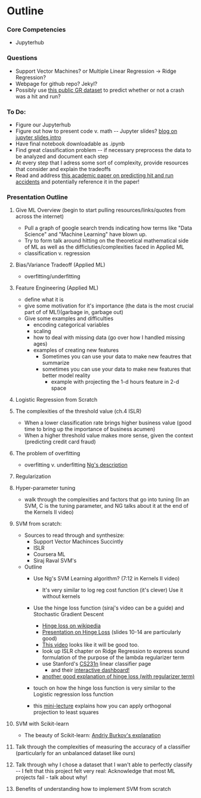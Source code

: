 # Outline

### Core Competencies
* Jupyterhub


### Questions
* Support Vector Machines? or Multiple Linear Regression -> Ridge Regression?
* Webpage for github repo? Jekyl?
* Possibly use [this public GR dataset](http://grdata-grandrapids.opendata.arcgis.com/datasets/cgr-crash-data?selectedAttribute=HITANDRUN) to predict whether or not a crash was a hit and run?

### To Do:
* Figure our Jupyterhub
* Figure out how to present code v. math -- Jupyter slides? [blog on jupyter slides intro](https://medium.com/@mjspeck/presenting-code-using-jupyter-notebook-slides-a8a3c3b59d67)
* Have final notebook downloadable as .ipynb
* Find great classification problem -- if necessary preprocess the data to be analyzed and document each step
* At every step that I adress some sort of complexity, provide resources that consider and explain the tradeoffs
* Read and address [this academic paper on predicting hit and run accidents](http://ptl.sys.virginia.edu/ptl/sites/default/files/sbp2012_wgb.pdf) and potentially reference it in the paper!

### Presentation Outline

1. Give ML Overview (begin to start pulling resources/links/quotes from across the internet)

    * Pull a graph of google search trends indicating how terms like "Data Science" and "Machine Learning" have blown up. 
    * Try to form talk around hitting on the theoretical mathematical side of ML as well as the difficluties/complexities faced in Applied ML
    * classification v. regression
    
2. Bias/Variance Tradeoff (Applied ML)
    * overfitting/underfitting

3. Feature Engineering (Applied ML)

    * define what it is
    * give some motivation for it's importance (the data is the most crucial part of of ML!)(garbage in, garbage out)
    * Give some examples and difficulties
        * encoding categorical variables
        * scaling 
        * how to deal with missing data (go over how I handled missing ages)
        * examples of creating new features
            * Sometimes you can use your data to make new feautres that summarize
            * sometimes you can use your data to make new features that better model reality
                * example with projecting the 1-d hours feature in 2-d space



3. Logistic Regression from Scratch
1. The complexities of the threshold value (ch.4 ISLR)

    * When a lower classification rate brings higher business value (good time to bring up the importance of business acumen)
    * When a higher threshold value makes more sense, given the context (predicting credit card fraud)

4. The problem of overfitting

    * overfitting v. underfitting [Ng's description](https://www.coursera.org/learn/machine-learning/lecture/ACpTQ/the-problem-of-overfitting)
    
5. Regularization

1. Hyper-parameter tuning

    * walk through the complexities and factors that go into tuning (In an SVM, C is the tuning parameter, and NG talks about it at the end of the Kernels II video)
    
1. SVM from scratch:
    * Sources to read through and synthesize:
        * Support Vector Machinces Succintly
        * ISLR
        * Coursera ML
        * Siraj Raval SVM's
    * Outline
        * Use Ng's SVM Learning algorithm? (7:12 in Kernels II video)
            * It's very similar to log reg cost function (it's clever)
            Use it without kernels
        * Use the hinge loss function (siraj's video can be a guide) and Stochastic Gradient Descent
            * [Hinge loss on wikipedia](https://en.wikipedia.org/wiki/Hinge_loss)
            * [Presentation on Hinge Loss](https://davidrosenberg.github.io/ml2015/docs/3a.loss-functions.pdf) (slides 10-14 are particularly good)
            * [This video](https://www.youtube.com/watch?v=y6E7aIp9bO4) looks like it will be good too.
            * look up ISLR chapter on Ridge Regression to express sound formulation of the purpose of the lambda regularizer term
            * use Stanford's [CS231n](http://cs231n.github.io/linear-classify/#webdemo) linear classifier page
                * and their [interactive dashboard!](http://vision.stanford.edu/teaching/cs231n-demos/linear-classify/)
            * [another good explanation of hinge loss (with regularizer term)](https://yeolab.weebly.com/uploads/2/5/5/0/25509700/class06-svm.pdf)
            
        * touch on how the hinge loss function is very similar to the Logistic regression loss function
        * this [mini-lecture](https://lectures.quantecon.org/jl/orth_proj.html) explains how you can apply orthogonal projection to least squares
    
4. SVM with Scikit-learn

    * The beauty of Scikit-learn: [Andriy Burkov's explanation](https://www.linkedin.com/feed/update/urn:li:activity:6414996287057461248)

5. Talk through the complexities of measuring the accuracy of a classifier (particularly for an unbalanced dataset like ours)

5. Talk through why I chose a dataset that I wan't able to perfectly classify -- I felt that this project felt very real: Acknowledge that most ML projects fail - talk about why!

5. Benefits of understanding how to implement SVM from scratch


